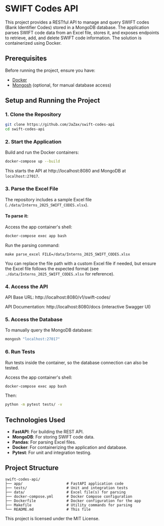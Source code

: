 # SWIFT Codes API
This project provides a RESTful API to manage and query SWIFT codes (Bank Identifier Codes) stored in a MongoDB database. The application parses SWIFT code data from an Excel file, stores it, and exposes endpoints to retrieve, add, and delete SWIFT code information. The solution is containerized using Docker.

## Prerequisites
Before running the project, ensure you have:
* [Docker](https://docs.docker.com/desktop/)
* [Mongosh](https://www.mongodb.com/try/download/shell) (optional, for manual database access)

## Setup and Running the Project

### 1. **Clone the Repository**
```bash
git clone https://github.com/JaZax/swift-codes-api
cd swift-codes-api
```

### 2. **Start the Application**

Build and run the Docker containers:
```bash
docker-compose up --build
```
This starts the API at http://localhost:8080 and MongoDB at ```localhost:27017```.

### 3. **Parse the Excel File**

The repository includes a sample Excel file (```./data/Interns_2025_SWIFT_CODES.xlsx```). 

#### To parse it:
Access the app container's shell:
```bash
docker-compose exec app bash
```
Run the parsing command:
```
make parse_excel FILE=/data/Interns_2025_SWIFT_CODES.xlsx
```
You can replace the file path with a custom Excel file if needed, but ensure the Excel file follows the expected format (see ```./data/Interns_2025_SWIFT_CODES.xlsx``` for reference).

### 4. **Access the API**

API Base URL: http://localhost:8080/v1/swift-codes/

API Documentation: http://localhost:8080/docs (interactive Swagger UI)

### 5. **Access the Database**

To manually query the MongoDB database:
```bash
mongosh "localhost:27017"
```

###  6. **Run Tests**

Run tests inside the container, so the database connection can also be tested.

Access the app container's shell:
```bash
docker-compose exec app bash
```
Then:
```bash
python -m pytest tests/ -v
```

## Technologies Used

* **FastAPI**: For building the REST API.
* **MongoDB**: For storing SWIFT code data.
* **Pandas**: For parsing Excel files.
* **Docker**: For containerizing the application and database.
* **Pytest**: For unit and integration testing.

## Project Structure

```
swift-codes-api/
├── app/                    # FastAPI application code
├── tests/                  # Unit and integration tests
├── data/                   # Excel file(s) for parsing
├── docker-compose.yml      # Docker Compose configuration
├── Dockerfile              # Docker configuration for the app
├── Makefile                # Utility commands for parsing
└── README.md               # This file
```

This project is licensed under the MIT License.
